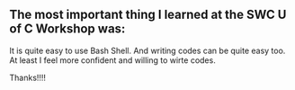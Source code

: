 ## The most important thing I learned at the SWC U of C Workshop was:

It is quite easy to use Bash Shell. And writing codes can be quite easy too. At least I feel more confident and willing to wirte codes.

Thanks!!!!

